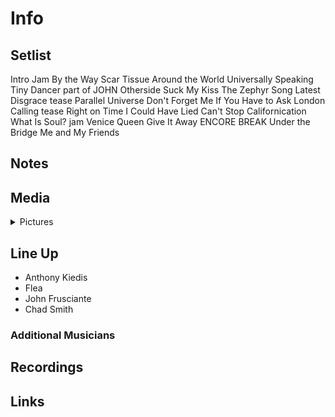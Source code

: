 # Info

## Setlist

Intro Jam
By the Way
Scar Tissue
Around the World
Universally Speaking
Tiny Dancer part of JOHN
Otherside
Suck My Kiss
The Zephyr Song
Latest Disgrace tease
Parallel Universe
Don't Forget Me
If You Have to Ask
London Calling tease
Right on Time
I Could Have Lied
Can't Stop
Californication
What Is Soul? jam
Venice Queen
Give It Away
ENCORE BREAK
Under the Bridge
Me and My Friends

## Notes

## Media 

<details>
  <summary>Pictures</summary>
  <!--<img alt="Setlist" title="Setlist" src="_.jpg" height="200" />
  <img alt="Ticket" title="Ticket" src="_.jpg" height="200" />
  <img alt="Flyer" title="Flyer" src="_.jpg" height="200" />
  <img alt="Clipping" title="Clipping" src="_.jpg" height="200" />-->
</details>

## Line Up

* Anthony Kiedis
* Flea
* John Frusciante
* Chad Smith

### Additional Musicians

## Recordings

## Links
